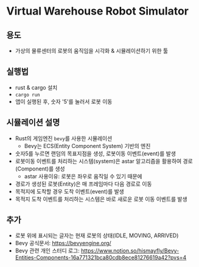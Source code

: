 # Virtual Warehouse Robot Simulator

## 용도
- 가상의 물류센터의 로봇의 움직임을 시각화 & 시뮬레이션하기 위한 툴

## 실행법
- rust & cargo 설치
- `cargo run`
- 앱이 실행된 후, 숫자 '5'를 눌러서 로봇 이동

## 시뮬레이션 설명
- Rust의 게임엔진 `bevy`를 사용한 시뮬레이션
  - Bevy는 ECS(Entity Component System) 기반의 엔진
- 숫자5를 누르면 랜덤의 목표지점을 생성, 로봇이동 이벤트(event)를 발생
- 로봇이동 이벤트를 처리하는 시스템(system)은 astar 알고리즘을 활용하여 경로(Component)를 생성
  - astar 사용이유: 로봇은 좌우로 움직일 수 있기 때문에
- 경로가 생성된 로봇(Entity)은 매 프레임마다 다음 경로로 이동
- 목적지에 도착할 경우 도착 이벤트(event)를 발생
- 목적지 도착 이벤트를 처리하는 시스템은 바로 새로운 로봇 이동 이벤트를 발생

## 추가
- 로봇 위에 표시되는 글자는 현재 로봇의 상태(IDLE, MOVING, ARRIVED)
- Bevy 공식문서: https://bevyengine.org/
- Bevy 관련 개인 스터디 로그: https://www.notion.so/hismayfly/Bevy-Entities-Components-16a771321bca80cdb8ece81276619a42?pvs=4
